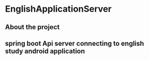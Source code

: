 # EnglishApplicationServer   
   
   
## About the project
## spring boot  Api server connecting to english study android application
